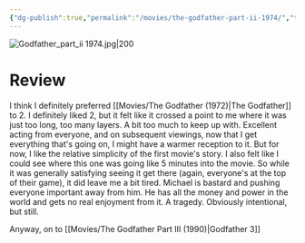 ```yaml
---
{"dg-publish":true,"permalink":"/movies/the-godfather-part-ii-1974/","tags":["movies"],"created":"2024-06-18","updated":"2025-03-13"}
---
```



![Godfather_part_ii 1974.jpg|200](/img/user/Attachments/Godfather_part_ii%201974.jpg)

# Review

I think I definitely preferred [[Movies/The Godfather (1972)\|The Godfather]] to 2. I definitely liked 2, but it felt like it crossed a point to me where it was just too long, too many layers. A bit too much to keep up with. Excellent acting from everyone, and on subsequent viewings, now that I get everything that's going on, I might have a warmer reception to it. But for now, I like the relative simplicity of the first movie's story. I also felt like I could see where this one was going like 5 minutes into the movie. So while it was generally satisfying seeing it get there (again, everyone's at the top of their game), it did leave me a bit tired. Michael is bastard and pushing everyone important away from him. He has all the money and power in the world and gets no real enjoyment from it. A tragedy. Obviously intentional, but still.

Anyway, on to [[Movies/The Godfather Part III (1990)\|Godfather 3]]
